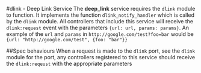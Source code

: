 #dlink - Deep Link Service
The **deep_link** service requires the `dlink` module to function. It implements the function `dlink_notify_handler` which is called by the `dlink` 
module. All controllers that include this service will receive the `dlink:request` event with the parameters `{url: url, params: params}`. An example of
the `url` and `params` in `http://google.com/test?foo=bar` would be `{url: "http://google.com/test", {foo: "bar"}}`

##Spec behaviours
When a request is made to the `dlink` port, see the `dlink` module for the port, any controllers registered to
this service should receive the `dlink:reqeust` with the appropriate parameters
